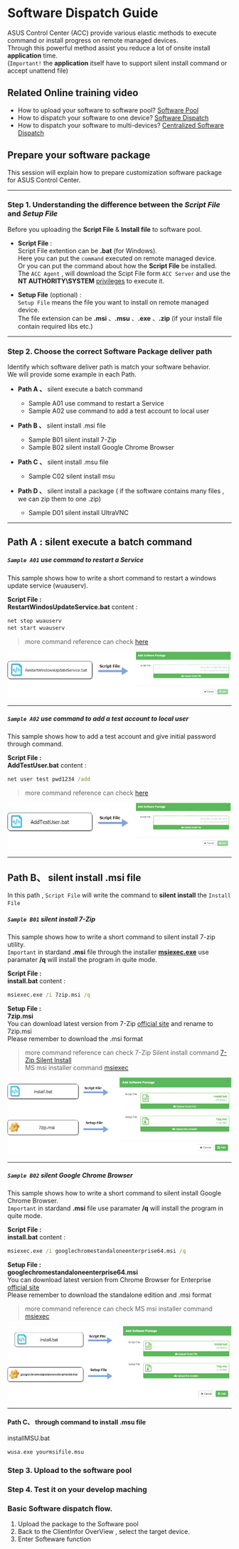 # Software Dispatch Guide
ASUS Control Center (ACC) provide various elastic methods to execute command or install progress on remote managed devices.  
Through this powerful method assist you reduce a lot of onsite install **application** time.  
(`Important!` the **application** itself have to support silent install command or accept unattend file)

## Related Online training video
 - How to upload your software to software pool?   [Software Pool](https://www.youtube.com/watch?v=gIYsaWSM8jk&t=0s&list=PLI1j8qlptDvIqajLOS9OveggyTcWLDJ3i&index=28 "Software Pool")
 - How to dispatch your software to one device?    [Software Dispatch](https://youtu.be/qba_tdvPF8E?list=PLI1j8qlptDvIqajLOS9OveggyTcWLDJ3i&t=219 "Software Dispatch")
 - How to dispatch your software to multi-devices? [Centralized Software Dispatch](https://www.youtube.com/watch?v=uBptddU84T4&list=PLI1j8qlptDvIqajLOS9OveggyTcWLDJ3i&index=28 "Centralized Software Dispatch")

## Prepare your software package  
This session will explain how to prepare customization software package for ASUS Control Center.  

---
### Step 1. Understanding the difference between the _Script File_ and _Setup File_

Before you uploading the **Script File** & **Install file** to software pool.  
- **Script File** :  
    Script File extention can be **.bat** (for Windows).  
    Here you can put the `command` executed on remote managed device.  
    Or you can put the command about how the **Script File** be installed.  
    The `ACC Agent` , will download the Scipt File form `ACC Server` and use the **NT AUTHORITY\SYSTEM** 
    [privileges](https://docs.microsoft.com/en-us/windows/desktop/services/localsystem-account "privileges" ) to execute it.  
    
- **Setup File** (optional) :  
    `Setup File` means the file you want to install on remote managed device.  
    The file extension can be **.msi** 、**.msu** 、**.exe** 、**.zip** (if your install file contain required libs etc.)
---         
### Step 2. Choose the correct Software Package deliver path
Identify which software deliver path is match your software behavior.  
We will provide some example in each Path.  

- **Path A 、** silent execute a batch command
    - Sample A01 use command to restart a Service
    - Sample A02 use command to add a test account to local user
    
- **Path B 、** silent install .msi file
    - Sample B01 silent install 7-Zip
    - Sample B02 silent install Google Chrome Browser
    
- **Path C 、** silent install .msu file
    - Sample C02 silent install msu
    
- **Path D 、** silent install a package ( if the software contains many files , we can zip them to one .zip)  
    - Sample D01 silent install UltraVNC

---

## Path A : silent execute a batch command

##### `Sample A01` use command to restart a Service
This sample shows how to write a short command to restart a windows update service (wuauserv).

**Script File :**  
**RestartWindosUpdateService.bat** content : 
```cmd
net stop wuauserv
net start wuauserv
```
>more command reference can check [here](https://www.windows-commandline.com/start-stop-service-command-line)

![image](/resources/images/SampleA01.png)  

***

##### `Sample A02` use command to add a test account to local user
This sample shows how to add a test account and give initial password through command.

**Script File :**  
**AddTestUser.bat** content : 
```cmd
net user test pwd1234 /add
```  
>more command reference can check [here](https://www.windows-commandline.com/add-user-from-command-line "Reference")

![image](/resources/images/SampleA02.png)  

***


## Path B、 silent install .msi file
In this path , `Script File` will write the command to **silent install** the `Install File`

##### `Sample B01` silent install 7-Zip
This sample shows how to write a short command to silent install 7-zip utility.  
`Important` in stardand **.msi** file through the installer **[msiexec.exe](https://docs.microsoft.com/en-us/windows/desktop/Msi/command-line-options "Reference")** use paramater **/q** will install the program in quite mode. 

**Script File :**  
**install.bat** content : 
```cmd
msiexec.exe /i 7zip.msi /q
```

**Setup File :**  
**7zip.msi**  
You can download latest version from 7-Zip [official site](https://www.7-zip.org/download.html) and rename to 7zip.msi  
Please remember to download the .msi format  
>more command reference can check 
>7-Zip Silent install command [7-Zip Silent Install](https://www.7-zip.org/faq.html "Reference")  
>MS msi installer command [msiexec](https://docs.microsoft.com/en-us/windows/desktop/Msi/command-line-options "Reference")  

![image](/resources/images/SampleB01.png)  

***

##### `Sample B02` silent Google Chrome Browser
This sample shows how to write a short command to silent install Google Chrome Browser.  
`Important` in stardand **.msi** file use paramater **/q** will install the program in quite mode. 

**Script File :**  
**install.bat** content : 
```cmd
msiexec.exe /i googlechromestandaloneenterprise64.msi /q
```

**Setup File :**  
**googlechromestandaloneenterprise64.msi**  
You can download latest version from Chrome Browser for Enterprise [official site](https://enterprise.google.com/intl/en-us/chrome/chrome-browser/)  
Please remember to download the standalone edition and .msi format  
>more command reference can check
>MS msi installer command [msiexec](https://docs.microsoft.com/en-us/windows/desktop/Msi/command-line-options "Reference")  

![image](/resources/images/SampleB02.png)  

***


#### Path C、 through command to install .msu file
installMSU.bat
```cmd
wusa.exe yourmsifile.msu
```

### Step 3. Upload to the software pool

### Step 4. Test it on your develop maching

### Basic Software dispatch flow.
1. Upload the package to the Software pool
2. Back to the ClientInfor OverView , select the target device.
3. Enter Softeware function 
